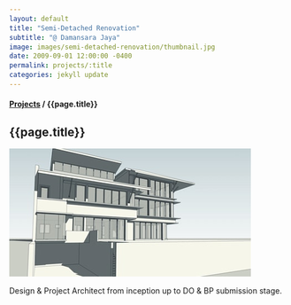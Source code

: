 ```yaml
---
layout: default
title: "Semi-Detached Renovation"
subtitle: "@ Damansara Jaya"
image: images/semi-detached-renovation/thumbnail.jpg
date: 2009-09-01 12:00:00 -0400
permalink: projects/:title
categories: jekyll update
---
```


<section>
  <h4>
    <a href="/projects">Projects</a> / {{page.title}}
  </h4>
  <h1 class="header">{{page.title}}</h1>
  <div class="row">
    <div class="8u 12u$(medium)">
      <span class="image fit"><img src="images/semi-detached-renovation/pic01.jpg" alt="" /></span>
    </div>
    <div class="4u$ 12u$(medium)">
      <p>
        Design & Project Architect from inception up to DO & BP submission stage.
      </p>
    </div>
  </div>
</section>
